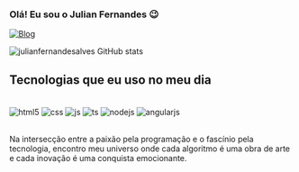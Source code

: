 
### Olá! Eu sou o Julian Fernandes 😉

[![Blog](https://img.shields.io/badge/LinkedIn-0077B5?style=for-the-badge&logo=linkedin&logoColor=white)](https://www.linkedin.com/in/julian-fernandes-alves-600883184/)

![julianfernandesalves GitHub stats](https://github-readme-stats.vercel.app/api?username=julianfernandesalves&show_icons=true&theme=dracula)

## Tecnologias que eu uso no meu dia

<div style="display: inline_block"><br/>
   <img align="center" alt="html5" src="https://img.shields.io/badge/HTML5-E34F26?style=for-the-badge&logo=html5&logoColor=white" />
   <img align="center" alt="css" src="https://img.shields.io/badge/CSS3-1572B6?style=for-the-badge&logo=css3&logoColor=white" />
   <img align="center" alt="js" src="https://img.shields.io/badge/JavaScript-F7DF1E?style=for-the-badge&logo=javascript&logoColor=black" />
   <img align="center" alt="ts" src="https://img.shields.io/badge/React-20232A?style=for-the-badge&logo=react&logoColor=61DAFB" />
   <img align="center" alt="nodejs" src="https://img.shields.io/badge/Node.js-43853D?style=for-the-badge&logo=node.js&logoColor=white" />
   <img align="center" alt="angularjs" src="https://img.shields.io/badge/AngularJS-E23237?style=for-the-badge&logo=angularjs&logoColor=white" />
</div><br/>

Na intersecção entre a paixão pela programação e o fascínio pela tecnologia, encontro meu universo onde cada algoritmo é uma obra de arte e cada inovação é uma conquista emocionante.
